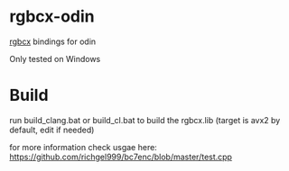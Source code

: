 # rgbcx-odin
[rgbcx](https://github.com/richgel999/bc7enc) bindings for odin

Only tested on Windows

# Build
run build_clang.bat or build_cl.bat to build the rgbcx.lib (target is avx2 by default, edit if needed)

for more information check usgae here: https://github.com/richgel999/bc7enc/blob/master/test.cpp
